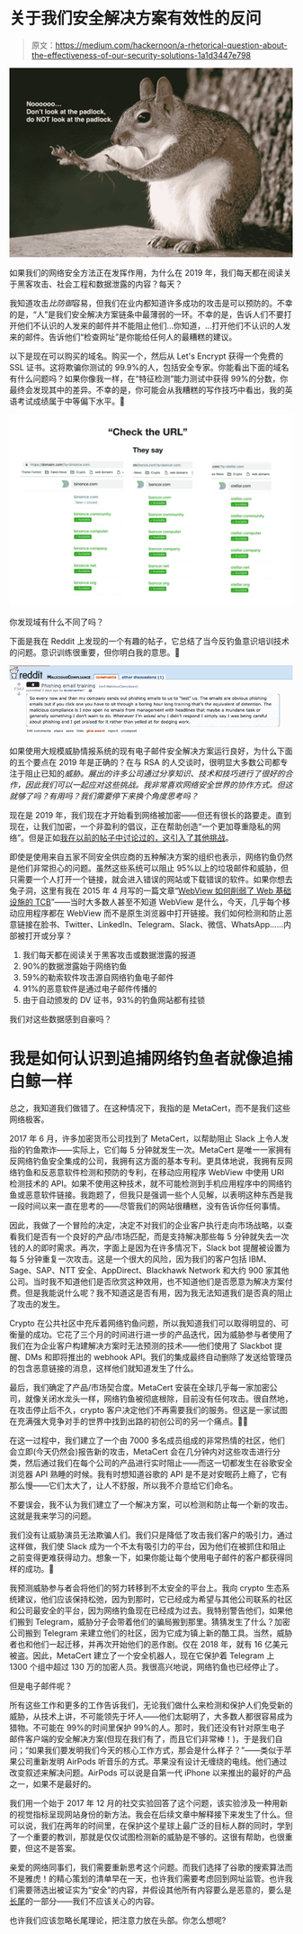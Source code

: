 # 关于我们安全解决方案有效性的反问

> 原文：<https://medium.com/hackernoon/a-rhetorical-question-about-the-effectiveness-of-our-security-solutions-1a1d3447e798>

![](img/fbc6e0c8b552a81438ef15af6e689d3f.png)

如果我们的网络安全方法正在发挥作用，为什么在 2019 年，我们每天都在阅读关于黑客攻击、社会工程和数据泄露的内容？每天？

我知道攻击*比防御*容易，但我们在业内都知道许多成功的攻击是可以预防的。不幸的是，“人”是我们安全解决方案链条中最薄弱的一环。不幸的是，告诉人们不要打开他们不认识的人发来的邮件并不能阻止他们…你知道，…打开他们不认识的人发来的邮件。告诉他们“检查网址”是你能给任何人的最糟糕的建议。

以下是现在可以购买的域名。购买一个，然后从 Let's Encrypt 获得一个免费的 SSL 证书。这将欺骗你测试的 99.9%的人，包括安全专家。你能看出下面的域名有什么问题吗？如果你像我一样，在“特征检测”能力测试中获得 99%的分数，你最终会发现其中的差异。不幸的是，你可能会从我糟糕的写作技巧中看出，我的英语考试成绩属于中等偏下水平。🥴

![](img/3143dc1ee1fb20d44cd11db9d9611375.png)

你发现域有什么不同了吗？

下面是我在 Reddit 上发现的一个有趣的帖子，它总结了当今反钓鱼意识培训技术的问题。意识训练很重要，但你明白我的意思。🤣

![](img/4881239d3fbd8c2630701ba7ae5ca601.png)

如果使用大规模威胁情报系统的现有电子邮件安全解决方案运行良好，为什么下面的五个要点在 2019 年是正确的？在与 RSA 的人交谈时，很明显大多数公司都专注于阻止已知的*威胁。展出的许多公司通过分享知识、技术和技巧进行了很好的合作，因此我们可以一起应对这些挑战。我非常喜欢网络安全世界的协作方式。但这就够了吗？有用吗？我们需要停下来换个角度思考吗？*

现在是 2019 年，我们现在才开始看到网络被加密——但还有很长的路要走。直到现在，让我们加密，一个非盈利的倡议，正在帮助创造“一个更加尊重隐私的网络”。但是正如[我在以前的帖子中讨论过的，这引入了其他挑战](https://www.linkedin.com/pulse/elephant-room-paul-walsh/)。

即使是使用来自五家不同安全供应商的五种解决方案的组织也表示，网络钓鱼仍然是他们非常担心的问题。虽然这些系统可以阻止 95%以上的垃圾邮件和威胁，但只需要一个人打开一个链接，就会进入错误的网站或下载错误的软件。如果你想去兔子洞，这里有我在 2015 年 4 月写的一篇文章“[WebView 如何削弱了 Web 基础设施的 TCB](https://developer.metacert.com/blog/how-webview-has-weakened-the-tcb-of-the-web-infrastructure/)”——当时大多数人甚至不知道 WebView 是什么，今天，几乎每个移动应用程序都在 WebView 而不是原生浏览器中打开链接。我们如何检测和防止恶意链接在脸书、Twitter、LinkedIn、Telegram、Slack、微信、WhatsApp……内部被打开或分享？

1.  我们每天都在阅读关于黑客攻击或数据泄露的报道
2.  90%的数据泄露始于网络钓鱼
3.  59%的勒索软件攻击源自网络钓鱼电子邮件
4.  91%的恶意软件是通过电子邮件传播的
5.  由于自动颁发的 DV 证书，93%的钓鱼网站都有挂锁

我们对这些数据感到自豪吗？

# 我是如何认识到追捕网络钓鱼者就像追捕白鲸一样

总之，我知道我们做错了。在这种情况下，我指的是 MetaCert，而不是我们这些网络极客。

2017 年 6 月，许多加密货币公司找到了 MetaCert，以帮助阻止 Slack 上令人发指的钓鱼欺诈——实际上，它们每 5 分钟就发生一次。MetaCert 是唯一一家拥有反网络钓鱼安全集成的公司，我拥有这方面的基本专利。更具体地说，我拥有反网络钓鱼和反恶意软件检测和预防的专利，在移动应用程序 WebView 中使用 URI 检测技术的 API。如果不使用这种技术，就不可能检测到手机应用程序中的网络钓鱼或恶意软件链接。我跑题了，但我只是强调一些个人见解，以表明这种东西是我一段时间以来一直在思考的——尽管我们的网站很糟糕，没有告诉你任何事情。

因此，我做了一个冒险的决定，决定不对我们的企业客户执行走向市场战略，以查看我们是否有一个良好的产品/市场匹配，而是支持解决那些每 5 分钟就失去一次钱的人的即时需求。再次，字面上是因为在许多情况下，Slack bot 提醒被设置为每 5 分钟重复一次攻击。这是一个很大的风险，因为我们的客户包括 IBM、Sage、SAP、NTT 安全、AppDirect、Blackhawk Network 和大约 900 家其他公司。当时我不知道他们是否欣赏这种效用，也不知道他们是否愿意为解决方案付费。但是我能说什么呢？我不知道这是否有用，因为我无法知道我们是否真的阻止了攻击的发生。

Crypto 在公共社区中充斥着网络钓鱼问题，所以我知道我们可以取得明显的、可衡量的成功。它花了三个月的时间进行进一步的产品迭代，因为威胁参与者使用了我们在为企业客户构建解决方案时无法预测的技术——他们使用了 Slackbot 提醒、DMs 和即将推出的 webhook API。我们的集成最终自动删除了发送给管理员的包含恶意链接的消息，这样他们就知道发生了什么。

最后，我们确定了产品/市场契合度。MetaCert 安装在全球几乎每一家加密公司，就像关闭水龙头一样，网络钓鱼被彻底根除，目前没有任何攻击。很自然地，在攻击停止后不久，crypto 客户决定他们不再需要我们的服务。但这是一家试图在充满强大竞争对手的世界中找到出路的初创公司的另一个痛点。🤦‍♂️

在这一过程中，我们建立了一个由 7000 多名成员组成的非常热情的社区，他们会立即(今天仍然会)报告新的攻击，MetaCert 会在几分钟内对这些攻击进行分类，然后通过我们在每个公司的产品进行实时阻止——而这一切都发生在谷歌安全浏览器 API 熟睡的时候。我有时想知道谷歌的 API 是不是对安眠药上瘾了，它有那么慢——它们太大了，让人不舒服，所以我不介意给它们命名。

不要误会，我不认为我们建立了一个解决方案，可以检测和防止每一个新的攻击。这就是我来学习的问题。

我们没有让威胁演员无法欺骗人们。我们只是降低了攻击我们客户的吸引力，通过这样做，我们使 Slack 成为一个不太有吸引力的平台，因为他们在被抓住和阻止之前变得更难获得动力。想象一下，如果你能让每个使用电子邮件的客户都获得同样的成功。🤔

我预测威胁参与者会将他们的努力转移到不太安全的平台上。我向 crypto 生态系统建议，他们应该保持松弛，因为到那时，它已经成为希望与其他公司联系的社区和公司最安全的平台，因为网络钓鱼现在已经成为过去。我特别警告他们，如果他们搬到 Telegram，威胁分子会带着他们的骗局搬到那里。猜猜发生了什么？加密公司搬到 Telegram 来建立他们的社区，因为它成为镇上新的酷工具。当然，威胁者也和他们一起迁移，并再次开始他们的恶作剧。仅在 2018 年，就有 16 亿美元被盗。因此，MetaCert 建立了一个安全机器人，现在它保护着 Telegram 上 1300 个组中超过 130 万的加密人员。我很高兴地说，网络钓鱼也已经停止了。

但是电子邮件呢？

所有这些工作和更多的工作告诉我们，无论我们做什么来检测和保护人们免受新的威胁，从技术上讲，不可能领先于坏人——他们太聪明了，大多数人都很容易成为猎物。不可能在 99%的时间里保护 99%的人。那时，我们还没有针对原生电子邮件客户端的安全解决方案(但现在我们有了，而且它们非常棒！)，于是我们自问；“如果我们要发明我们今天的核心工作方式，那会是什么样子？”——类似于苹果公司重新发明 AirPods 听音乐的方式。苹果没有设计无缠绕的电线。他们通过改变叙述来解决问题。AirPods 可以说是自第一代 iPhone 以来推出的最好的产品之一，如果不是最好的。

我们用一个始于 2017 年 12 月的社交实验回答了这个问题，该实验涉及一种用新的视觉指标呈现网站身份的新方法。我会在后续文章中解释接下来发生了什么。但可以说，我们在两年的时间里，在保护这个星球上最广泛的目标人群的同时，学到了一个重要的教训，那就是仅仅试图检测新的威胁是不够的。这很有帮助，也很重要，但这不是答案。

亲爱的网络同事们，我们需要重新思考这个问题。而我们选择了谷歌的搜索算法而不是雅虎！的精心策划的清单早在一天，也许我们需要考虑回到网址监管。也许我们需要筛选出被证实为“安全”的内容，并假设其他所有内容要么是恶意的，要么是[长尾](https://en.wikipedia.org/wiki/Long_tail)的一部分——我们不应该关心的内容。

也许我们应该忽略长尾理论，把注意力放在头部。你怎么想呢?